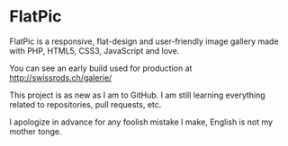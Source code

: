 # FlatPic
FlatPic is a responsive, flat-design and user-friendly image gallery made with PHP, HTML5, CSS3, JavaScript and love.

You can see an early build used for production at http://swissrods.ch/galerie/

This project is as new as I am to GitHub. I am still learning everything related to repositories, pull requests, etc.

I apologize in advance for any foolish mistake I make, English is not my mother tonge.
